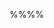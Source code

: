 <link rel="stylesheet" href="{{baseUrl}}/css/textbook.css">

<div class="website-content" id="all">


%%**<include src="../path.md" inline />**%%

<include src="text.md#title" />


<div id="main">

<include src="text.md#body" />

</div>

</div>